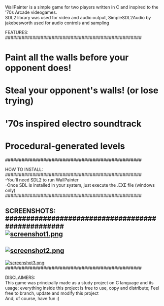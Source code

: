 WallPainter is a simple game for two players written in C and inspired to the '70s Arcade videogames.<br>
SDL2 library was used for video and audio output, SimpleSDL2Audio by jakebesworth used for audio controls and sampling<br>

FEATURES:<br>
##################################################
# Paint all the walls before your opponent does! #
# Steal your opponent's walls! (or lose trying)  #
# '70s inspired electro soundtrack               #
# Procedural-generated levels                    #
##################################################

HOW TO INSTALL:<br>
##################################################<br>
-You'll need SDL2 to run WallPainter <br>
-Once SDL is installed in your system, just execute the .EXE file (windows only)<br>
##################################################

SCREENSHOTS:<br>
##################################################<br>
[![screenshot1.png](https://i.postimg.cc/pXhPjt4w/screenshot1.png)](https://postimg.cc/zVNmm4J7)
----------
[![screenshot2.png](https://i.postimg.cc/fTGDjrhJ/screenshot2.png)](https://postimg.cc/9rY6c10h)
----------
[![screenshot3.png](https://i.postimg.cc/2SnmH7zT/screenshot3.png)](https://postimg.cc/gxcfjRL6)
##################################################

DISCLAIMERS:<br>
This game was principally made as a study project on C language and its usage; everything inside this project is free to use, copy and distribute; Feel free to branch, update and modify this project<br> 
And, of course, have fun :)<br>